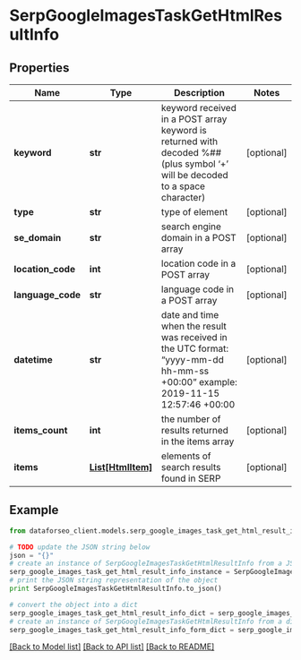 # SerpGoogleImagesTaskGetHtmlResultInfo


## Properties

Name | Type | Description | Notes
------------ | ------------- | ------------- | -------------
**keyword** | **str** | keyword received in a POST array keyword is returned with decoded %## (plus symbol ‘+’ will be decoded to a space character) | [optional] 
**type** | **str** | type of element | [optional] 
**se_domain** | **str** | search engine domain in a POST array | [optional] 
**location_code** | **int** | location code in a POST array | [optional] 
**language_code** | **str** | language code in a POST array | [optional] 
**datetime** | **str** | date and time when the result was received in the UTC format: “yyyy-mm-dd hh-mm-ss +00:00” example: 2019-11-15 12:57:46 +00:00 | [optional] 
**items_count** | **int** | the number of results returned in the items array | [optional] 
**items** | [**List[HtmlItem]**](HtmlItem.md) | elements of search results found in SERP | [optional] 

## Example

```python
from dataforseo_client.models.serp_google_images_task_get_html_result_info import SerpGoogleImagesTaskGetHtmlResultInfo

# TODO update the JSON string below
json = "{}"
# create an instance of SerpGoogleImagesTaskGetHtmlResultInfo from a JSON string
serp_google_images_task_get_html_result_info_instance = SerpGoogleImagesTaskGetHtmlResultInfo.from_json(json)
# print the JSON string representation of the object
print SerpGoogleImagesTaskGetHtmlResultInfo.to_json()

# convert the object into a dict
serp_google_images_task_get_html_result_info_dict = serp_google_images_task_get_html_result_info_instance.to_dict()
# create an instance of SerpGoogleImagesTaskGetHtmlResultInfo from a dict
serp_google_images_task_get_html_result_info_form_dict = serp_google_images_task_get_html_result_info.from_dict(serp_google_images_task_get_html_result_info_dict)
```
[[Back to Model list]](../README.md#documentation-for-models) [[Back to API list]](../README.md#documentation-for-api-endpoints) [[Back to README]](../README.md)


